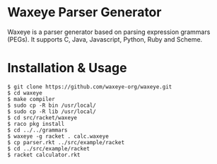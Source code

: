# Waxeye Parser Generator

Waxeye is a parser generator based on parsing expression grammars (PEGs). It
supports C, Java, Javascript, Python, Ruby and Scheme.

# Installation & Usage

```shell
$ git clone https://github.com/waxeye-org/waxeye.git
$ cd waxeye
$ make compiler
$ sudo cp -R bin /usr/local/
$ sudo cp -R lib /usr/local/
$ cd src/racket/waxeye
$ raco pkg install
$ cd ../../grammars
$ waxeye -g racket . calc.waxeye
$ cp parser.rkt ../src/example/racket
$ cd ../src/example/racket
$ racket calculator.rkt
```
